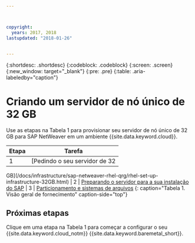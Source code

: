 ```yaml
---



copyright:
  years: 2017, 2018
lastupdated: "2018-01-26"


---
```


{:shortdesc: .shortdesc}
{:codeblock: .codeblock}
{:screen: .screen}
{:new_window: target="_blank"}
{:pre: .pre}
{:table: .aria-labeledby="caption"}

# Criando um servidor de nó único de 32 GB

Use as etapas na Tabela 1 para provisionar seu servidor de nó único de 32 GB para SAP NetWeaver em um
ambiente {{site.data.keyword.cloud}}.

| Etapa | Tarefa |
| --- | --- |
| 1 | [Pedindo o seu servidor de 32
GB](/docs/infrastructure/sap-netweaver-rhel-qrg/rhel-set-up-infrastructure-32GB.html)
| 2 | [Preparando o servidor para a sua
instalação do SAP](/docs/infrastructure/sap-netweaver-rhel-qrg/rhel-prepare-server-32GB.html)
| 3 | [Particionamento e sistemas de
arquivos](/docs/infrastructure/sap-netweaver-rhel-qrg/rhel-partition-32GB.html)
{: caption="Tabela 1. Visão geral de fornecimento" caption-side="top"} 

## Próximas etapas

Clique em uma etapa na Tabela 1 para começar a configurar o seu {{site.data.keyword.cloud_notm}}
{{site.data.keyword.baremetal_short}}.


